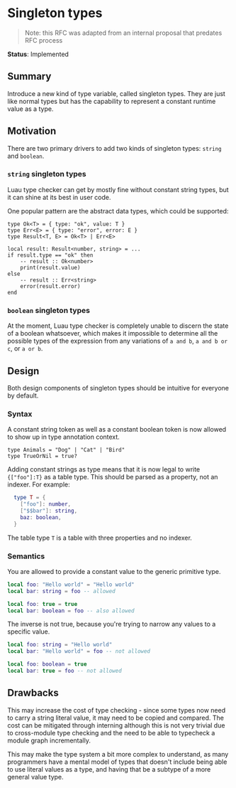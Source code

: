 # Singleton types

> Note: this RFC was adapted from an internal proposal that predates RFC process

**Status**: Implemented

## Summary

Introduce a new kind of type variable, called singleton types. They are just like normal types but has the capability to represent a constant runtime value as a type.

## Motivation

There are two primary drivers to add two kinds of singleton types: `string` and `boolean`.

### `string` singleton types

Luau type checker can get by mostly fine without constant string types, but it can shine at its best in user code.

One popular pattern are the abstract data types, which could be supported:

```
type Ok<T> = { type: "ok", value: T }
type Err<E> = { type: "error", error: E }
type Result<T, E> = Ok<T> | Err<E>

local result: Result<number, string> = ...
if result.type == "ok" then
    -- result :: Ok<number>
    print(result.value)
else
    -- result :: Err<string>
    error(result.error)
end
```

### `boolean` singleton types

At the moment, Luau type checker is completely unable to discern the state of a boolean whatsoever, which makes it impossible to determine all the possible types of the expression from any variations of `a and b`, `a and b or c`, or `a or b`.

## Design

Both design components of singleton types should be intuitive for everyone by default.

### Syntax

A constant string token as well as a constant boolean token is now allowed to show up in type annotation context.

```
type Animals = "Dog" | "Cat" | "Bird"
type TrueOrNil = true?
```

Adding constant strings as type means that it is now legal to write
`{["foo"]:T}` as a table type. This should be parsed as a property,
not an indexer. For example:
```lua
  type T = {
    ["foo"]: number,
    ["$$bar"]: string,
    baz: boolean,
  }
```
The table type `T` is a table with three properties and no indexer.

### Semantics

You are allowed to provide a constant value to the generic primitive type.

```lua
local foo: "Hello world" = "Hello world"
local bar: string = foo -- allowed

local foo: true = true
local bar: boolean = foo -- also allowed
```

The inverse is not true, because you're trying to narrow any values to a specific value.

```lua
local foo: string = "Hello world"
local bar: "Hello world" = foo -- not allowed

local foo: boolean = true
local bar: true = foo -- not allowed
```

## Drawbacks

This may increase the cost of type checking - since some types now need to carry a string literal value, it may need to be copied and compared. The cost can be mitigated through interning although this is not very trivial due to cross-module type checking and the need to be able to typecheck a module graph incrementally.

This may make the type system a bit more complex to understand, as many programmers have a mental model of types that doesn't include being able to use literal values as a type, and having that be a subtype of a more general value type.
